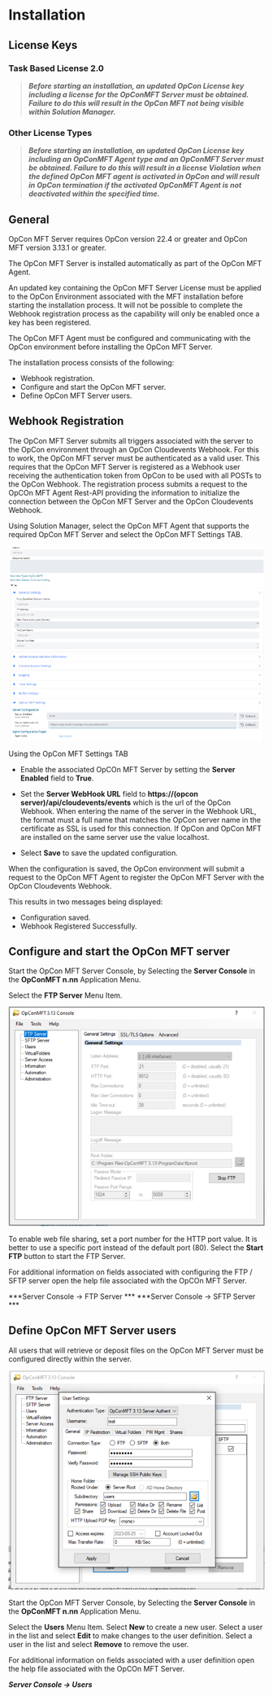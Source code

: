 # Installation

## License Keys

### Task Based License 2.0

>***Before starting an installation, an updated OpCon License key including a license for the OpConMFT Server must be obtained. Failure to do this will result in the OpCon MFT not being visible within Solution Manager.***

### Other License Types

>***Before starting an installation, an updated OpCon License key including an OpConMFT Agent type and an OpConMFT Server must be obtained. Failure to do this will result in a license Violation when the defined OpCon MFT agent is activated in OpCon and will result in OpCon termination if the activated OpConMFT Agent is not deactivated within the specified time.***

## General

OpCon MFT Server requires OpCon version 22.4 or greater and OpCon MFT version 3.13.1 or greater.

The OpCon MFT Server is installed automatically as part of the OpCon MFT Agent. 

An updated key containing the OpCon MFT Server License must be applied to the OpCon Environment associated with the MFT installation before starting the installation
process. It will not be possible to complete the Webhook registration process as the capability will only be enabled once a key has been registered.

The OpCon MFT Agent must be configured and communicating with the OpCon environment before installing the OpCon MFT Server.

The installation process consists of the following:
- Webhook registration.
- Configure and start the OpCon MFT server.
- Define OpCon MFT Server users.

## Webhook Registration

The OpCon MFT Server submits all triggers associated with the server to the OpCon environment through an OpCon Cloudevents Webhook. For this to work, the OpCon MFT
server must be authenticated as a valid user. This requires that the OpCon MFT Server is registered as a Webhook user receiving the authentication
token from OpCon to be used with all POSTs to the OpCon Webhook. The registration process submits a request to the OpCOn MFT Agent Rest-API providing
the information to initialize the connection between the OpCon MFT Server and the OpCon Cloudevents Webhook.  

Using Solution Manager, select the OpCon MFT Agent that supports the required OpCon MFT Server and select the OpCon MFT Settings TAB.


![OpCon MFT Server Registration](../static/img/opcon-mft-server-registration.png)


Using the OpCon MFT Settings TAB

- Enable the associated OpCOn MFT Server by setting the **Server Enabled** field to **True**.
- Set the **Server WebHook URL** field to **https://(opcon server)/api/cloudevents/events** which is the url of the OpCon Webhook. When entering the name of the server in the Webhook URL, the format must a full name that matches the OpCon server name in the certificate as SSL is used for this connection. If OpCon and OpCon MFT are installed on the same server use the value localhost.   

- Select **Save** to save the updated configuration.

When the configuration is saved, the OpCon environment will submit a request to the OpCon MFT Agent to register the OpCon MFT Server with the OpCon Cloudevents Webhook.


This results in two messages being displayed:
- Configuration saved.
- Webhook Registered Successfully.

## Configure and start the OpCon MFT server

Start the OpCon MFT Server Console, by Selecting the **Server Console** in the **OpConMFT n.nn** Application Menu.

Select the **FTP Server** Menu Item.


![Server Configuration](../static/img/opcon-mft-server-start-ftp-server.png)


To enable web file sharing, set a port number for the HTTP port value. It is better to use a specific port instead of the default port (80).
Select the **Start FTP** button to start the FTP Server.

For additional information on fields associated with configuring the FTP / SFTP server open the help file associated with the OpCOn MFT Server.

***Server Console -> FTP Server ***
***Server Console -> SFTP Server ***

## Define OpCon MFT Server users 

All users that will retrieve or deposit files on the OpCon MFT Server must be configured directly within the server. 

![User Definition](../static/img/opcon-mft-server-define-user.png)

Start the OpCon MFT Server Console, by Selecting the **Server Console** in the **OpConMFT n.nn** Application Menu.

Select the **Users** Menu Item.
Select **New** to create a new user.
Select a user in the list and select **Edit** to make changes to the user definition.
Select a user in the list and select **Remove** to remove the user.

For additional information on fields associated with a user definition open the help file associated with the OpCOn MFT Server.

***Server Console -> Users***

